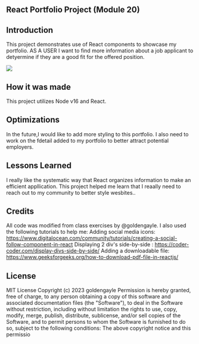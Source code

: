 ## React Portfolio Project (Module 20)

## Introduction
This project demonstrates use of React components to showcase my portfolio. AS A USER I want to find more information about a job applicant to detyermine if they are a good fit for the offered position. 



  <img src="src/assets/images/PortfolioScreenshot.jpg">


## How it was made
This project utilizes Node v16 and React. 


## Optimizations
In the future,I would like to add more styling to this portfolio. I also need to work on the fdetail added to my portfolio to better attract potential employers. 

## Lessons Learned
I really like the systematic way that React organizes information to make an efficient appllication. This project helped me learn that I reaally need to reach out to my community to better style wesbites..

## Credits
All code was modified from class exercises by  @goldengayle. I also used the following tutorials to help me:
Adding social media icons: <a href="https://www.digitalocean.com/community/tutorials/creating-a-social-follow-component-in-react">https://www.digitalocean.com/community/tutorials/creating-a-social-follow-component-in-react</a>
Displaying 2 div's side-by-side : <a href="https://coder-coder.com/display-divs-side-by-side/">https://coder-coder.com/display-divs-side-by-side/</a>
Adding a downloadable file: <a href="https://www.geeksforgeeks.org/how-to-download-pdf-file-in-reactjs/">https://www.geeksforgeeks.org/how-to-download-pdf-file-in-reactjs/</a>

## License
MIT License
Copyright (c) 2023 goldengayle
Permission is hereby granted, free of charge, to any person obtaining a copy of this software and associated documentation files (the "Software"), to deal in the Software without restriction, including without limitation the rights to use, copy, modify, merge, publish, distribute, sublicense, and/or sell copies of the Software, and to permit persons to whom the Software is furnished to do so, subject to the following conditions:
The above copyright notice and this permissio
